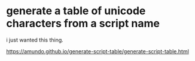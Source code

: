   # generate a table of unicode characters from a script name

  i just wanted this thing.

  <https://amundo.github.io/generate-script-table/generate-script-table.html>


